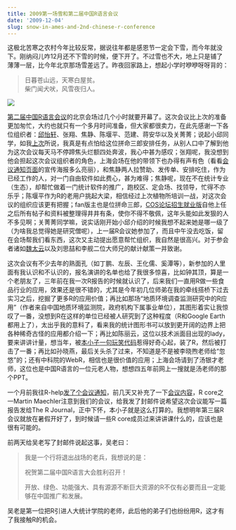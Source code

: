```yaml
---
title: 2009第一场雪和第二届中国R语言会议
date: '2009-12-04'
slug: snow-in-ames-and-2nd-chinese-r-conference
---
```


这极北苦寒之农村今年比较反常，据说往年都是感恩节一定会下雪，而今年就没下。刚纳闷儿咋12月还不下雪的时候，便下开了。不过雪也不大，地上只是铺了薄薄一层，比今年北京那场雪差远了。昨夜回家路上，想起小学时咿咿呀呀背的：

> 日暮苍山远，天寒白屋贫。  
柴门闻犬吠，风雪夜归人。

![](https://cran.r-project.org/Rlogo.jpg)

[第二届中国R语言会议](https://cosx.org/user/user-2009/)的北京会场过几个小时就要开幕了。这次会议比上次的准备更加匆忙，大约也就只有一个多月时间准备，但大家都很卖力，在此先感谢一下各位组织者：[邱怡轩](http://yixuan.cos.name)、张翔、焦静、陈堰平、范建、蒋安华以及关菁菁；说起小邱同学，如我[上次](/cn/2009/10/website-exam-mooncake-rib-etc/)所说，我真是有点怕给这位拼命三郎安排任务，从别人口中了解到他为这次会议每天马不停蹄焦头烂额四处奔波，我心中甚为感叹；张翔呢，我没想到他会担起这次会议组织者的角色，上海会场在他的带领下也办得有声有色（看看[会议通知页面](https://cosx.org/user/user-2009/)的宣传海报多么亮丽），和焦静两人拉赞助、发传单、安排吃住，作为已经工作的人，对一门自由软件如此费心，甚为难得；焦静呢，现在不在统计专业（生态），却帮忙做着一门统计软件的推广，跑校区、定会场、找领导，忙得不亦乐乎；陈堰平作为R的老用户挑起大梁，相信经过上次植物所培训一战，对这次会议的组织应该更有把握；fan版主也是位拼命三郎，[COS论坛](https://cosx.org/bbs/)[招生就业版](https://cosx.org/bbs/thread.php?fid=21)自他上任之后所有帖子和资料被整理得井井有条，使你不得不敬佩，这年头能如此发狠的人不多见啊；关菁菁同学嘛，说实话刚开始小邱介绍的时候我想不起来她是哪一级了（为啥我总觉得她是研究僧呢），上一届R会议她参加了，而且中午没去吃饭，留在会场帮我们看东西，这次又主动提出愿意帮忙组织，我自然是很高兴。对于参会者诸如[魏太云](http://taiyun.cos.name)以及刘思喆和李舰二位大师兄的献计献策一并致谢。

这次会议有不少去年的熟面孔（如丁鹏、左辰、王化儒、奚潭等），新参加的人里面有我认识和不认识的，报名演讲的名单也给了我很多惊喜，比如钟其顶，算是一个老朋友了，三年前在我一次R报告的时候就认识了，后来我们一直用R做一些食品行业的应用，效果还是很不错的，尤其是今年初几位师弟在我的牵线搭桥下过去实习之后，挖掘了更多R的应用价值；再比如那场“地质环境调查监测研究中的R应用”（作者来自中国地质环境监测院，政府机构下属事业单位），其图形着实让我惊叹了一番，没想到R在这样的单位已经被人研究到了这种程度（R和Google Earth都用上了），太出乎我的意料了，看来我的统计图形书可以放到更开阔的边界上把各种稀奇古怪的应用都介绍一下；再比如陈丽云，这位以技术派面目出现的lady，要来讲讲计量，想当年，被[本小子一句玩笑代码](http://www.loyhome.cn/676.html)惹得好奇心起，装了R，然后被打击了一番；再比如孙晓燕，最后关头杀了过来，不知道是不是被李晓煦老师给“忽悠”的；还有中科院的WebR，相信也是很价值的应用；上海会场请到了汤银才老师，这位也是中国R语言的一位元老人物，想想四五年前网上一搜就是汤老师的那个PPT。

一个月前我往R-help[发了个会议通知](http://tolstoy.newcastle.edu.au/R/e8/help/09/10/3091.html)，前几天又补充了一下[会议内容](http://tolstoy.newcastle.edu.au/R/e8/help/09/12/7137.html)，R core之一Martin Maechler注意到我们的会议，给我发了封邮件说希望这次会议能写一篇报告发给The R Journal，正中下怀，本小子就是这么打算的。我想明年第三届R会议就放在暑假开好了，到时候请一些R core成员过来讲讲课什么的，应该也是很有可能的。

前两天给吴老写了封邮件说起这事，吴老曰：

> 我是一个行将退出战场的老兵，我想说的是：
> 
> 祝贺第二届中国R语言大会胜利召开！
> 
> 开放、绿色、功能强大、具有源源不断巨大资源的R不仅有必要而且一定能够在中国推广和发展。

吴老是第一位把R引进人大统计学院的老师，此后他的弟子们也纷纷用R，这才有了我接触R的机会。
